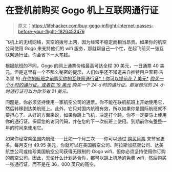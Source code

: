 # 在登机前购买 Gogo 机上互联网通行证

> 原文：<https://lifehacker.com/buy-gogo-inflight-internet-passes-before-your-flight-1826453476>

飞机上的无线网络，天空的拨号上网，因为经常不稳定而相当昂贵。如果你的航空公司使用 Gogo 来支持他们的 wifi 服务，那就帮自己一个忙，在起飞前买一张互联网通行证。你会省下一大笔钱。



根据航班的不同，Gogo 的网上通票价格最高可达全程 30 美元，一日通票 40 美元。但是这里有一个不那么秘密的提示，人们似乎还不知道来自推特用户茉莉·吉洛里 的 [:在你的航班之前购买你的互联网通行证*！你可以提前花 7 美元*](https://twitter.com/thebestjasmine/status/1001569000604741637) *[购买一个小时的通行证，或者花 19 美元](http://www.gogoinflight.com/)* *购买一个 24 小时的通行证。那张预付的 24 小时通行证可以为你节省 21 美元。*

问题是，你必须坚持使用一家航空公司的通票。你不能在联航航班上开始使用它，然后转移到达美航班上。此外，它只对国内航班有效，所以如果你是国际航班就不要担心了。从好的方面来说，如果你跳上飞机，决定打个盹，你不一定要马上使用你的通行证。保留您的访问代码，并在您的下一次航班上使用。到期前你有整整一年的时间来使用它。

如果你经常乘坐国内航班——比如一个月三次——你可以通过 [购买月票](http://www.gogoinflight.com/monthly-airline-plan) 来节省更多。每月支付 49.95 美元，你就可以在美国航空公司、阿拉斯加航空公司、达美航空公司或维珍美国航空公司获得无限制的 Gogo wifi，但你必须坚持使用你订购的航空公司。因此，无论什么计划适合你，都可以跳上机场的免费 wifi，然后购买一张通行证，而不是在 36，000 英尺的高空。